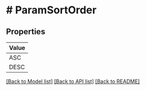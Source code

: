 # # ParamSortOrder


## Properties 



| Value |
------------ | 
ASC|&quot;ASC&quot;
DESC|&quot;DESC&quot;

[[Back to Model list]](../../README.md#models) [[Back to API list]](../../README.md#endpoints) [[Back to README]](../../README.md)


